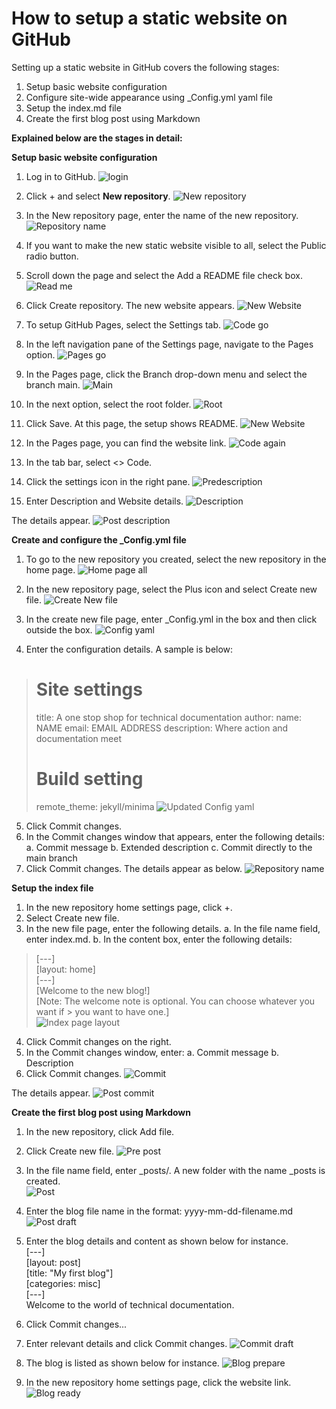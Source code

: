 # How to setup a static website on GitHub
Setting up a static website in GitHub covers the following stages:
1.	Setup basic website configuration	
2.	Configure site-wide appearance using _Config.yml yaml file
3.	Setup the index.md file
4.	Create the first blog post using Markdown


**Explained below are the stages in detail:** 

**Setup basic website configuration**

1.	Log in to GitHub. 
![login](images/static_website/login.png)
 
5.	Click + and select **New repository**. 
![New repository](./images/static_website/newrepository.png)

 
6.	In the New repository page, enter the name of the new repository. 
![Repository name](./images/static_website/repositoryname.png)
 
7.	If you want to make the new static website visible to all, select the Public radio button. 
8.	Scroll down the page and select the Add a README file check box. 
![Read me](./images/static_website/publicreadme.png)
 
9.	Click Create repository. The new website appears. 
![New Website](./images/static_website/new_static_website.png)
 
10.	To setup GitHub Pages, select the Settings tab. 
![Code go](./images/static_website/code.png)
 
11.	In the left navigation pane of the Settings page, navigate to the Pages option.
![Pages go](./images/static_website/pages.png)
 
12.	 In the Pages page, click the Branch drop-down menu and select the branch main.
![Main](./images/static_website/branchmain.png)
 
13.	 In the next option, select the root folder. 
![Root](./images/static_website/root.png)
 
14.	Click Save. At this page, the setup shows README. 
![New Website](./images/static_website/newwebsitecreated.png)
 
15.	In the Pages page, you can find the website link.
![Code again](./images/static_website/codeagain.png)
 
16.	In the tab bar, select <> Code. 
17.	Click the settings icon in the right pane. 
![Predescription](./images/static_website/predescription.png)
 
18.	Enter Description and Website details.
![Description](./images/static_website/description.png)
 
The details appear. 
![Post description](./images/static_website/postdescription.png)
 


**Create and configure the _Config.yml file**
1.	To go to the new repository you created, select the new repository in the home page. 
![Home page all](./images/static_website/all_in_one_homepage.png)
 
2.	In the new repository page, select the Plus icon and select Create new file. 
![Create New file](./images/static_website/new_web_homepage.png)
 
3.	In the create new file page, enter _Config.yml in the box and then click outside the box. 
![Config yaml](./images/static_website/configyml.png)
 
4.	Enter the configuration details. A sample is below:
> # Site settings
>title: A one stop shop for technical documentation
>author:
 > name: NAME
 > email: EMAIL ADDRESS
>description: Where action and documentation meet
> # Build setting
> remote_theme: jekyll/minima
![Updated Config yaml](./images/static_website/updateconfigyml.png)
 
5.	Click Commit changes. 
6.	In the Commit changes window that appears, enter the following details:
a.	Commit message
b.	Extended description
c.	Commit directly to the main branch
7.	Click Commit changes. The details appear as below. 
![Repository name](./images/static_website/repositoryname.png)
 

**Setup the index file**
1.	In the new repository home settings page, click +. 
2.	Select Create new file.
3.	In the new file page, enter the following details.
a.	In the file name field, enter index.md.
b.	In the content box, enter the following details:
> [---]  
> [layout: home]  
> [---]  
> [Welcome to the new blog!]  
> [Note: The welcome note is optional. You can choose whatever you want if > you want to have one.]  
![Index page layout](./images/static_website/index_pg_lyout.png)
 
4.	Click Commit changes on the right. 
5.	In the Commit changes window, enter:
a.	Commit message 
b.	Description 
6.	Click Commit changes.
![Commit](./images/static_website/commit1.png)
 
The details appear. 
![Post commit](./images/static_website/post_commit.png)
  

**Create the first blog post using Markdown**
1.	In the new repository, click Add file.
2.	Click Create new file.
![Pre post](./images/static_website/pre_post.png)

3.	In the file name field, enter _posts/. A new folder with the name _posts is created.   
![Post](./images/static_website/posts.png)
 
4.	Enter the blog file name in the format: yyyy-mm-dd-filename.md
![Post draft](./images/static_website/posts_draft1.png)
 
5.	Enter the blog details and content as shown below for instance.   
[---]   
[layout: post]   
[title: "My first blog"]   
[categories: misc]   
[---]   
Welcome to the world of technical documentation.
6.	Click Commit changes...
7.	Enter relevant details and click Commit changes. 
![Commit draft](./images/static_website/commit_blog1.png)
 
8.	The blog is listed as shown below for instance. 
![Blog prepare](./images/static_website/blogprepare.png)
 
9.	In the new repository home settings page, click the website link. 
![Blog ready](./images/static_website/blogready.png)
 
